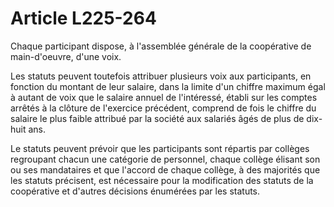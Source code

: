 # Article L225-264

Chaque participant dispose, à l'assemblée générale de la coopérative de main-d'oeuvre, d'une voix.

Les statuts peuvent toutefois attribuer plusieurs voix aux participants, en fonction du montant de leur salaire, dans la limite d'un chiffre maximum égal à autant de voix que le salaire annuel de l'intéressé, établi sur les comptes arrêtés à la clôture de l'exercice précédent, comprend de fois le chiffre du salaire le plus faible attribué par la société aux salariés âgés de plus de dix-huit ans.

Le statuts peuvent prévoir que les participants sont répartis par collèges regroupant chacun une catégorie de personnel, chaque collège élisant son ou ses mandataires et que l'accord de chaque collège, à des majorités que les statuts précisent, est nécessaire pour la modification des statuts de la coopérative et d'autres décisions énumérées par les statuts.
